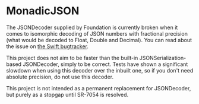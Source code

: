 # MonadicJSON

The JSONDecoder supplied by Foundation is currently broken when it comes to isomorphic decoding of JSON numbers with fractional precision (what would be decoded to Float, Double and Decimal).
You can read about the issue on [the Swift bugtracker](https://bugs.swift.org/browse/SR-7054).

This project does not aim to be faster than the built-in JSONSerialization-based JSONDecoder, simply to be correct.
Tests have shown a significant slowdown when using this decoder over the inbuilt one, so if you don't need absolute precision, do not use this decoder.

This project is not intended as a permanent replacement for JSONDecoder, but purely as a stopgap until SR-7054 is resolved.
